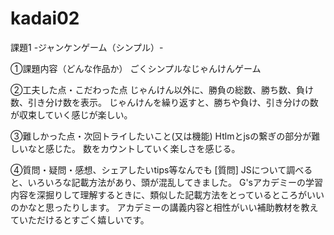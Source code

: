 # kadai02
課題1 -ジャンケンゲーム（シンプル）-

①課題内容（どんな作品か）
ごくシンプルなじゃんけんゲーム

②工夫した点・こだわった点
じゃんけん以外に、勝負の総数、勝ち数、負け数、引き分け数を表示。
じゃんけんを繰り返すと、勝ちや負け、引き分けの数が収束していく感じが楽しい。

③難しかった点・次回トライしたいこと(又は機能)
Htlmとjsの繋ぎの部分が難しいなと感じた。
数をカウントしていく楽しさを感じる。

④質問・疑問・感想、シェアしたいtips等なんでも
[質問]
JSについて調べると、いろいろな記載方法があり、頭が混乱してきました。
G'sアカデミーの学習内容を深掘りして理解するときに、類似した記載方法をとっているところがいいのかなと思ったりします。
アカデミーの講義内容と相性がいい補助教材を教えていただけるとすごく嬉しいです。
